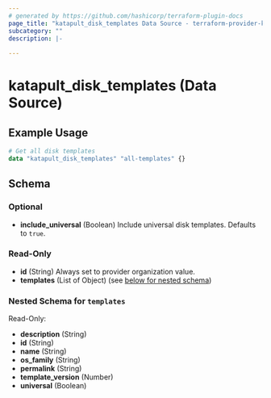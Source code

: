 ```yaml
---
# generated by https://github.com/hashicorp/terraform-plugin-docs
page_title: "katapult_disk_templates Data Source - terraform-provider-katapult"
subcategory: ""
description: |-
  
---
```


# katapult_disk_templates (Data Source)



## Example Usage

```terraform
# Get all disk templates
data "katapult_disk_templates" "all-templates" {}
```

<!-- schema generated by tfplugindocs -->
## Schema

### Optional

- **include_universal** (Boolean) Include universal disk templates. Defaults to `true`.

### Read-Only

- **id** (String) Always set to provider organization value.
- **templates** (List of Object) (see [below for nested schema](#nestedatt--templates))

<a id="nestedatt--templates"></a>
### Nested Schema for `templates`

Read-Only:

- **description** (String)
- **id** (String)
- **name** (String)
- **os_family** (String)
- **permalink** (String)
- **template_version** (Number)
- **universal** (Boolean)


